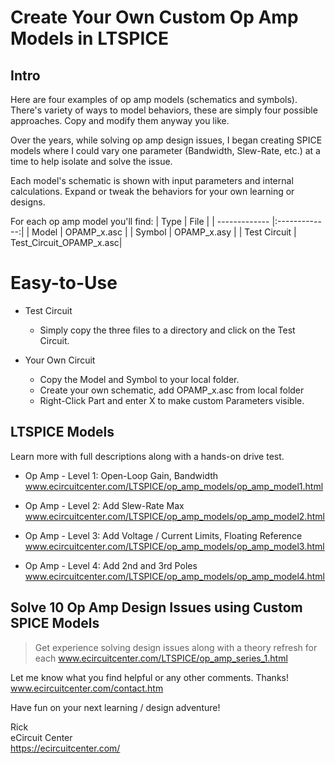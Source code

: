 # Create Your Own Custom Op Amp Models in LTSPICE
## Intro
Here are four examples of op amp models (schematics and symbols). There's variety of ways to model behaviors, these are simply four possible approaches. Copy and modify them anyway you like. 

Over the years, while solving op amp design issues, I began creating SPICE models where I could vary one parameter (Bandwidth, Slew-Rate, etc.) at a time to help isolate and solve the issue. 

Each model's schematic is shown with input parameters and internal calculations. Expand or tweak the behaviors for your own learning or designs.

For each op amp model you'll find:
| Type          | File          |
| ------------- |:-------------:|
| Model         | OPAMP_x.asc   |
| Symbol        | OPAMP_x.asy   |
| Test Circuit  | Test_Circuit_OPAMP_x.asc|

# Easy-to-Use
- Test Circuit
  - Simply copy the three files to a directory and click on the Test Circuit.

- Your Own Circuit
  - Copy the Model and Symbol to your local folder.
  - Create your own schematic, add OPAMP_x.asc from local folder
  - Right-Click Part and enter X to make custom Parameters visible.


## LTSPICE Models
Learn more with full descriptions along with a hands-on drive test.

- Op Amp - Level 1: Open-Loop Gain, Bandwidth
www.ecircuitcenter.com/LTSPICE/op_amp_models/op_amp_model1.html

- Op Amp - Level 2:  Add Slew-Rate Max
www.ecircuitcenter.com/LTSPICE/op_amp_models/op_amp_model2.html

- Op Amp - Level 3: Add Voltage / Current Limits, Floating Reference
www.ecircuitcenter.com/LTSPICE/op_amp_models/op_amp_model3.html

- Op Amp - Level 4:  Add 2nd and 3rd Poles
www.ecircuitcenter.com/LTSPICE/op_amp_models/op_amp_model4.html


## Solve 10 Op Amp Design Issues using Custom SPICE Models
> Get experience solving design issues along with a theory refresh for each
>www.ecircuitcenter.com/LTSPICE/op_amp_series_1.html
  
  
Let me know what you find helpful or any other comments. Thanks!
www.ecircuitcenter.com/contact.htm

Have fun on your next learning / design adventure!

Rick  
eCircuit Center  
https://ecircuitcenter.com/
